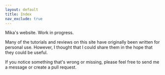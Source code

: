 ```yaml
---
layout: default
title: Index
nav_exclude: true
---
```


Mika's website. Work in progress.

Many of the tutorials and reviews on this site have originally been written for personal use.
However, I thought that I could share them in the hope that they could be useful.

If you notice something that's wrong or missing,
please feel free to send me a message or create a pull request.
